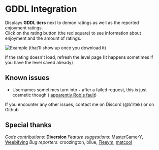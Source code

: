 # <cr> GDDL Integration </c>

Displays <cr>**GDDL tiers**</c> next to demon ratings as well as the reported <cb>enjoyment</c> ratings.  
Click on the rating button (the red square) to see information about enjoyment and the amount of ratings.

![Example (that'll show up once you download it)](b1rtek.gddlintegration/tier.png)

If the rating doesn't load, <cb>refresh</c> the level page (It happens sometimes if you have the level saved already)

## Known issues

- <cg>Usernames</c> sometimes turn into <cy>`-`</c> after a <cr>failed</c> request, this is just cosmetic though (
  [apparently Rob's fault](https://github.com/geode-sdk/indexer/issues/557#issuecomment-1913375319))

If you encounter any other issues, contact me on Discord (<cb>@b1rtek</c>) or on Github

## Special thanks

<cb>*Code contributions:*</c> <cy>**[Diversion](https://github.com/B1rtek/Geode-GDDLIntegration/pull/3)**</c>
<cg>*Feature suggestions:*</c> <cy>[MasterGamerY](https://github.com/B1rtek/Geode-GDDLIntegration/issues/1), [Weebifying](https://github.com/B1rtek/Geode-GDDLIntegration/pull/2)</c>
<cr>*Bug reporters:*</c> <cy>croozington, bllue, [Fleeym](https://github.com/geode-sdk/indexer/issues/557#issuecomment-1913780380), [matcool](https://github.com/geode-sdk/indexer/issues/557#issuecomment-1913780699)</c>


